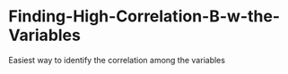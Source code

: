 # Finding-High-Correlation-B-w-the-Variables
Easiest way to identify the correlation among the variables 
